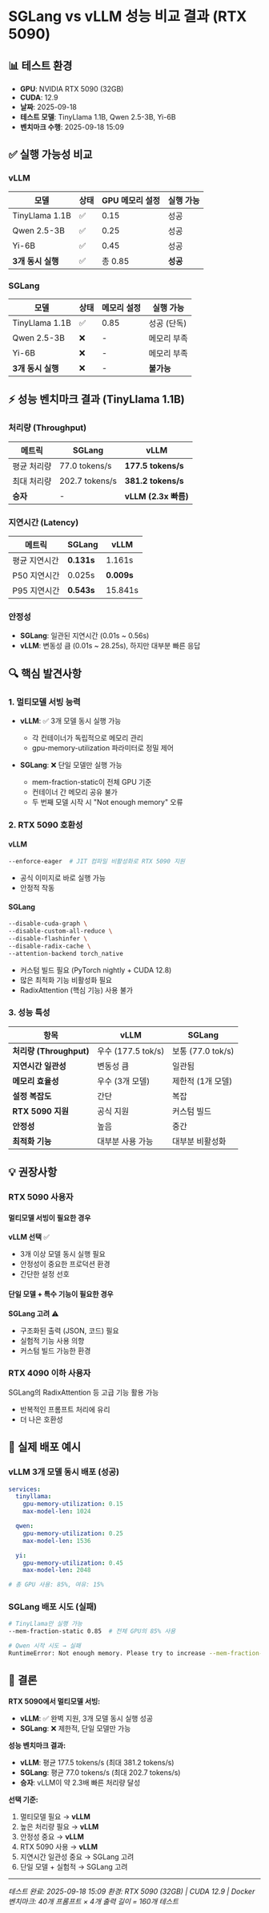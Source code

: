 # SGLang vs vLLM 성능 비교 결과 (RTX 5090)

## 📊 테스트 환경
- **GPU**: NVIDIA RTX 5090 (32GB)
- **CUDA**: 12.9
- **날짜**: 2025-09-18
- **테스트 모델**: TinyLlama 1.1B, Qwen 2.5-3B, Yi-6B
- **벤치마크 수행**: 2025-09-18 15:09

## ✅ 실행 가능성 비교

### vLLM
| 모델 | 상태 | GPU 메모리 설정 | 실행 가능 |
|------|------|-----------------|-----------|
| TinyLlama 1.1B | ✅ | 0.15 | 성공 |
| Qwen 2.5-3B | ✅ | 0.25 | 성공 |
| Yi-6B | ✅ | 0.45 | 성공 |
| **3개 동시 실행** | ✅ | 총 0.85 | **성공** |

### SGLang
| 모델 | 상태 | 메모리 설정 | 실행 가능 |
|------|------|-------------|-----------|
| TinyLlama 1.1B | ✅ | 0.85 | 성공 (단독) |
| Qwen 2.5-3B | ❌ | - | 메모리 부족 |
| Yi-6B | ❌ | - | 메모리 부족 |
| **3개 동시 실행** | ❌ | - | **불가능** |

## ⚡ 성능 벤치마크 결과 (TinyLlama 1.1B)

### 처리량 (Throughput)
| 메트릭 | SGLang | vLLM |
|--------|--------|------|
| 평균 처리량 | 77.0 tokens/s | **177.5 tokens/s** |
| 최대 처리량 | 202.7 tokens/s | **381.2 tokens/s** |
| **승자** | - | **vLLM (2.3x 빠름)** |

### 지연시간 (Latency)
| 메트릭 | SGLang | vLLM |
|--------|--------|------|
| 평균 지연시간 | **0.131s** | 1.161s |
| P50 지연시간 | 0.025s | **0.009s** |
| P95 지연시간 | **0.543s** | 15.841s |

### 안정성
- **SGLang**: 일관된 지연시간 (0.01s ~ 0.56s)
- **vLLM**: 변동성 큼 (0.01s ~ 28.25s), 하지만 대부분 빠른 응답

## 🔍 핵심 발견사항

### 1. 멀티모델 서빙 능력
- **vLLM**: ✅ 3개 모델 동시 실행 가능
  - 각 컨테이너가 독립적으로 메모리 관리
  - gpu-memory-utilization 파라미터로 정밀 제어

- **SGLang**: ❌ 단일 모델만 실행 가능
  - mem-fraction-static이 전체 GPU 기준
  - 컨테이너 간 메모리 공유 불가
  - 두 번째 모델 시작 시 "Not enough memory" 오류

### 2. RTX 5090 호환성

#### vLLM
```bash
--enforce-eager  # JIT 컴파일 비활성화로 RTX 5090 지원
```
- 공식 이미지로 바로 실행 가능
- 안정적 작동

#### SGLang
```bash
--disable-cuda-graph \
--disable-custom-all-reduce \
--disable-flashinfer \
--disable-radix-cache \
--attention-backend torch_native
```
- 커스텀 빌드 필요 (PyTorch nightly + CUDA 12.8)
- 많은 최적화 기능 비활성화 필요
- RadixAttention (핵심 기능) 사용 불가

### 3. 성능 특성

| 항목 | vLLM | SGLang |
|------|------|--------|
| **처리량 (Throughput)** | 우수 (177.5 tok/s) | 보통 (77.0 tok/s) |
| **지연시간 일관성** | 변동성 큼 | 일관됨 |
| **메모리 효율성** | 우수 (3개 모델) | 제한적 (1개 모델) |
| **설정 복잡도** | 간단 | 복잡 |
| **RTX 5090 지원** | 공식 지원 | 커스텀 빌드 |
| **안정성** | 높음 | 중간 |
| **최적화 기능** | 대부분 사용 가능 | 대부분 비활성화 |

## 💡 권장사항

### RTX 5090 사용자

#### 멀티모델 서빙이 필요한 경우
**vLLM 선택** ✅
- 3개 이상 모델 동시 실행 필요
- 안정성이 중요한 프로덕션 환경
- 간단한 설정 선호

#### 단일 모델 + 특수 기능이 필요한 경우
**SGLang 고려** ⚠️
- 구조화된 출력 (JSON, 코드) 필요
- 실험적 기능 사용 의향
- 커스텀 빌드 가능한 환경

### RTX 4090 이하 사용자
SGLang의 RadixAttention 등 고급 기능 활용 가능
- 반복적인 프롬프트 처리에 유리
- 더 나은 호환성

## 📝 실제 배포 예시

### vLLM 3개 모델 동시 배포 (성공)
```yaml
services:
  tinyllama:
    gpu-memory-utilization: 0.15
    max-model-len: 1024

  qwen:
    gpu-memory-utilization: 0.25
    max-model-len: 1536

  yi:
    gpu-memory-utilization: 0.45
    max-model-len: 2048

# 총 GPU 사용: 85%, 여유: 15%
```

### SGLang 배포 시도 (실패)
```bash
# TinyLlama만 실행 가능
--mem-fraction-static 0.85  # 전체 GPU의 85% 사용

# Qwen 시작 시도 → 실패
RuntimeError: Not enough memory. Please try to increase --mem-fraction-static.
```

## 🎯 결론

**RTX 5090에서 멀티모델 서빙:**
- **vLLM**: ✅ 완벽 지원, 3개 모델 동시 실행 성공
- **SGLang**: ❌ 제한적, 단일 모델만 가능

**성능 벤치마크 결과:**
- **vLLM**: 평균 177.5 tokens/s (최대 381.2 tokens/s)
- **SGLang**: 평균 77.0 tokens/s (최대 202.7 tokens/s)
- **승자**: vLLM이 약 2.3배 빠른 처리량 달성

**선택 기준:**
1. 멀티모델 필요 → **vLLM**
2. 높은 처리량 필요 → **vLLM**
3. 안정성 중요 → **vLLM**
4. RTX 5090 사용 → **vLLM**
5. 지연시간 일관성 중요 → SGLang 고려
6. 단일 모델 + 실험적 → SGLang 고려

---

*테스트 완료: 2025-09-18 15:09*
*환경: RTX 5090 (32GB) | CUDA 12.9 | Docker*
*벤치마크: 40개 프롬프트 × 4개 출력 길이 = 160개 테스트*